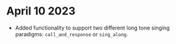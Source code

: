 
# April 10 2023

- Added functionality to support two different long tone singing paradigms: `call_and_response` or `sing_along`.
